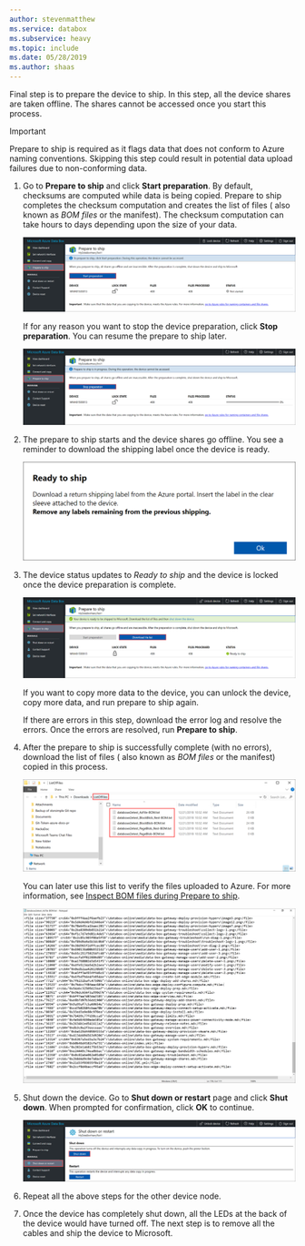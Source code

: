 ```yaml
---
author: stevenmatthew
ms.service: databox  
ms.subservice: heavy
ms.topic: include
ms.date: 05/28/2019
ms.author: shaas
---
```


Final step is to prepare the device to ship. In this step, all the device shares are taken offline. The shares cannot be accessed once you start this process.

> [!IMPORTANT]
> Prepare to ship is required as it flags data that does not conform to Azure naming conventions. Skipping this step could result in potential data upload failures due to non-conforming data.

1. Go to **Prepare to ship** and click **Start preparation**. By default, checksums are computed while data is being copied. Prepare to ship completes the checksum computation and creates the list of files ( also known as *BOM files* or the manifest). The checksum computation can take hours to days depending upon the size of your data.
   
    ![Prepare to ship 1](media/data-box-heavy-prepare-to-ship/prepare-to-ship1.png)

    If for any reason you want to stop the device preparation, click **Stop preparation**. You can resume the prepare to ship later.
        
    ![Prepare to ship 2](media/data-box-heavy-prepare-to-ship/prepare-to-ship2.png)
    
2. The prepare to ship starts and the device shares go offline. You see a reminder to download the shipping label once the device is ready.

    ![Download shipping label reminder](media/data-box-heavy-prepare-to-ship/download-shipping-label-reminder.png)

3. The device status updates to *Ready to ship* and the device is locked once the device preparation is complete.
        
    ![Prepare to ship 3](media/data-box-heavy-prepare-to-ship/prepare-to-ship3.png)

    If you want to copy more data to the device, you can unlock the device, copy more data, and run prepare to ship again.

    If there are errors in this step, download the error log and resolve the errors. Once the errors are resolved, run **Prepare to ship**.

4. After the prepare to ship is successfully complete (with no errors), download the list of files ( also known as *BOM files* or the manifest) copied in this process. 

    ![Download list of files or BOM files](media/data-box-heavy-prepare-to-ship/download-list-of-files.png)

   You can later use this list to verify the files uploaded to Azure. For more information, see [Inspect BOM files during Prepare to ship](../articles/databox/data-box-logs.md#inspect-bom-during-prepare-to-ship).
        
    ![Sample BOM file](media/data-box-heavy-prepare-to-ship/sample-bom-file.png)

5. Shut down the device. Go to **Shut down or restart** page and click **Shut down**. When prompted for confirmation, click **OK** to continue.

    ![Shut down first device node](media/data-box-heavy-prepare-to-ship/shut-down-device-node.png)

6. Repeat all the above steps for the other device node.
7. Once the device has completely shut down, all the LEDs at the back of the device would have turned off. The next step is to remove all the cables and ship the device to Microsoft.


